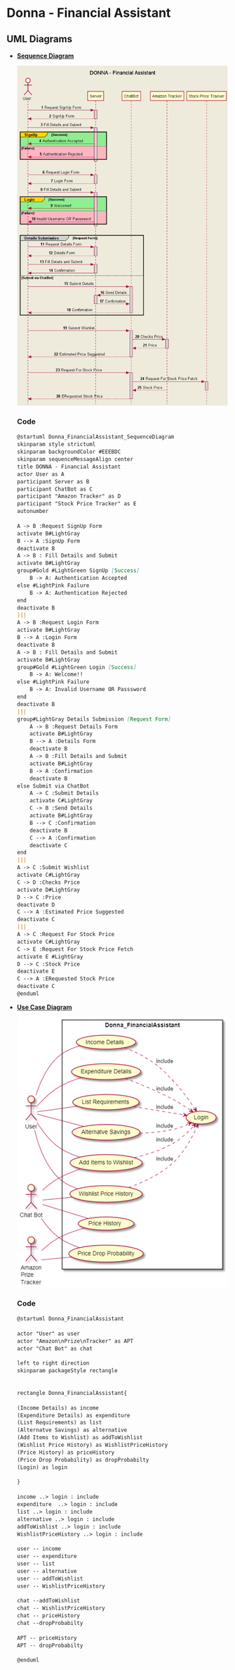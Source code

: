 # Donna - Financial Assistant

## UML Diagrams
- **[Sequence Diagram](https://github.com/GaganpreetKhurana/SoftwareTestingLab/blob/master/Assignment%201-2/sequenceDiagram.plantuml)**

    ![Sequence Diagram](https://github.com/GaganpreetKhurana/SoftwareTestingLab/blob/master/Assignment%201-2/SequenceDiagram.png)
    
    ### Code
    ```markdown
    @startuml Donna_FinancialAssistant_SequenceDiagram
    skinparam style strictuml
    skinparam backgroundColor #EEEBDC
    skinparam sequenceMessageAlign center
    title DONNA - Financial Assistant
    actor User as A
    participant Server as B
    participant ChatBot as C
    participant "Amazon Tracker" as D
    participant "Stock Price Tracker" as E
    autonumber

    A -> B :Request SignUp Form
    activate B#LightGray
    B --> A :SignUp Form
    deactivate B
    A -> B : Fill Details and Submit
    activate B#LightGray
    group#Gold #LightGreen SignUp [Success]
        B -> A: Authentication Accepted
    else #LightPink Failure
        B -> A: Authentication Rejected
    end
    deactivate B
    |||
    A -> B :Request Login Form
    activate B#LightGray
    B --> A :Login Form
    deactivate B
    A -> B : Fill Details and Submit
    activate B#LightGray
    group#Gold #LightGreen Login [Success]
        B -> A: Welcome!!
    else #LightPink Failure
        B -> A: Invalid Username OR Passsword
    end
    deactivate B
    |||
    group#LightGray Details Submission [Request Form] 
        A -> B :Request Details Form
        activate B#LightGray
        B --> A :Details Form
        deactivate B
        A -> B :Fill Details and Submit
        activate B#LightGray
        B -> A :Confirmation
        deactivate B
    else Submit via ChatBot
        A -> C :Submit Details
        activate C#LightGray
        C -> B :Send Details
        activate B#LightGray
        B --> C :Confirmation
        deactivate B 
        C --> A :Confirmation
        deactivate C
    end
    |||
    A -> C :Submit Wishlist 
    activate C#LightGray
    C -> D :Checks Price
    activate D#LightGray
    D --> C :Price
    deactivate D
    C --> A :Estimated Price Suggested
    deactivate C
    |||
    A -> C :Request For Stock Price 
    activate C#LightGray
    C -> E :Request For Stock Price Fetch
    activate E #LightGray
    D --> C :Stock Price
    deactivate E
    C --> A :ERequested Stock Price
    deactivate C
    @enduml
    ```
  
- **[Use Case Diagram](https://github.com/GaganpreetKhurana/SoftwareTestingLab/blob/master/Assignment%201-2/UseCase_Donna.puml)**
    
    ![Use Case Diagram](https://github.com/GaganpreetKhurana/SoftwareTestingLab/blob/master/Assignment%201-2/UseCase_Donna.png)

    ### Code
    ```markdown
    @startuml Donna_FinancialAssistant

    actor "User" as user
    actor "Amazon\nPrize\nTracker" as APT
    actor "Chat Bot" as chat

    left to right direction
    skinparam packageStyle rectangle


    rectangle Donna_FinancialAssistant{

    (Income Details) as income
    (Expenditure Details) as expenditure
    (List Requirements) as list
    (Alternatve Savings) as alternative
    (Add Items to Wishlist) as addToWishlist
    (Wishlist Price History) as WishlistPriceHistory
    (Price History) as priceHistory
    (Price Drop Probability) as dropProbabilty
    (Login) as login

    }

    income ..> login : include
    expenditure  ..> login : include
    list ..> login : include
    alternative ..> login : include
    addToWishlist ..> login : include
    WishlistPriceHistory ..> login : include

    user -- income
    user -- expenditure
    user -- list
    user -- alternative
    user -- addToWishlist
    user -- WishlistPriceHistory

    chat --addToWishlist
    chat -- WishlistPriceHistory
    chat -- priceHistory
    chat --dropProbabilty

    APT -- priceHistory
    APT -- dropProbabilty

    @enduml

    ```
